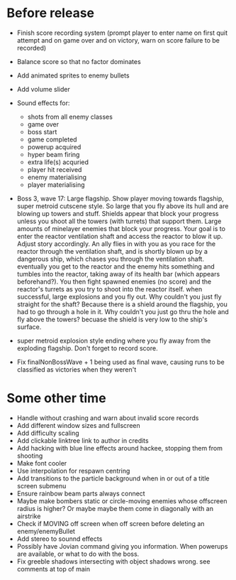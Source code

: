 # Before release

- Finish score recording system (prompt player to enter name on first quit attempt and on game over and on victory, warn on score failure to be recorded)
- Balance score so that no factor dominates

- Add animated sprites to enemy bullets
- Add volume slider
- Sound effects for:
	- shots from all enemy classes
	- game over
	- boss start
	- game completed
	- powerup acquired
	- hyper beam firing
	- extra life(s) acquried
	- player hit received
	- enemy materialising
	- player materialising

- Boss 3, wave 17: Large flagship. Show player moving towards flagship, super metroid cutscene style. So large that you fly above its hull and are blowing up towers and stuff. Shields appear that block your progress unless you shoot all the towers (with turrets) that support them. Large amounts of minelayer enemies that block your progress. Your goal is to enter the reactor ventilation shaft and access the reactor to blow it up. Adjust story accordingly. An ally flies in with you as you race for the reactor through the ventilation shaft, and is shortly blown up by a dangerous ship, which chases you through the ventilation shaft. eventually you get to the reactor and the enemy hits something and tumbles into the reactor, taking away of its health bar (which appears beforehand?). You then fight spawned enemies (no score) and the reactor's turrets as you try to shoot into the reactor itself. when successful, large explosions and you fly out. Why couldn't you just fly straight for the shaft? Because there is a shield around the flagship, you had to go through a hole in it. Why couldn't you just go thru the hole and fly above the towers?  becuase the shield is very low to the ship's surface.
- super metroid explosion style ending where you fly away from the exploding flagship. Don't forget to record score.
- Fix finalNonBossWave + 1 being used as final wave, causing runs to be classified as victories when they weren't

# Some other time

- Handle without crashing and warn about invalid score records
- Add different window sizes and fullscreen
- Add difficulty scaling
- Add clickable linktree link to author in credits
- Add hacking with blue line effects around hackee, stopping them from shooting
- Make font cooler
- Use interpolation for respawn centring
- Add transitions to the particle background when in or out of a title screen submenu
- Ensure rainbow beam parts always connect
- Maybe make bombers static or circle-moving enemies whose offscreen radius is higher? Or maybe maybe them come in diagonally with an airstrike
- Check if MOVING off screen when off screen before deleting an enemy/enemyBullet
- Add stereo to sounnd effects
- Possibly have Jovian command giving you information. When powerups are available, or what to do with the boss.
- Fix greeble shadows intersecting with object shadows wrong. see comments at top of main
